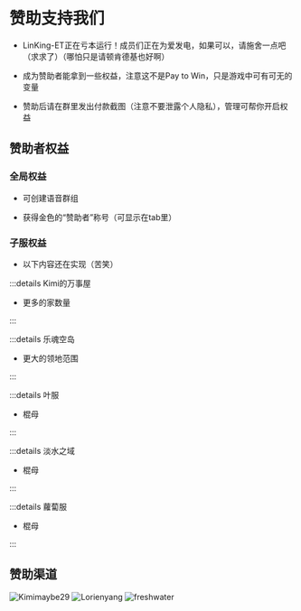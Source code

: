 # 赞助支持我们

- LinKing-ET正在亏本运行！成员们正在为爱发电，如果可以，请施舍一点吧（求求了）（哪怕只是请顿肯德基也好啊）

- 成为赞助者能拿到一些权益，注意这不是Pay to Win，只是游戏中可有可无的变量

- 赞助后请在群里发出付款截图（注意不要泄露个人隐私），管理可帮你开启权益


## 赞助者权益

### 全局权益

- 可创建语音群组

- 获得金色的“赞助者”称号（可显示在tab里）

### 子服权益

- 以下内容还在实现（苦笑）

:::details Kimi的万事屋

- 更多的家数量

:::

:::details 乐魂空岛

- 更大的领地范围

:::

:::details 叶服

- 棍母

:::

:::details 淡水之域

- 棍母

:::

:::details 蘿蔔服

- 棍母

:::

## 赞助渠道

![Kimimaybe29](/res/img/donate/Kimimaybe29.jpg)
![Lorienyang](/res/img/donate/Lorienyang.jpg)
![freshwater](/res/img/donate/freshwater.jpg)
